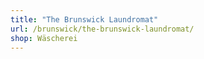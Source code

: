 ```yaml
---
title: "The Brunswick Laundromat"
url: /brunswick/the-brunswick-laundromat/
shop: Wäscherei
---
```

